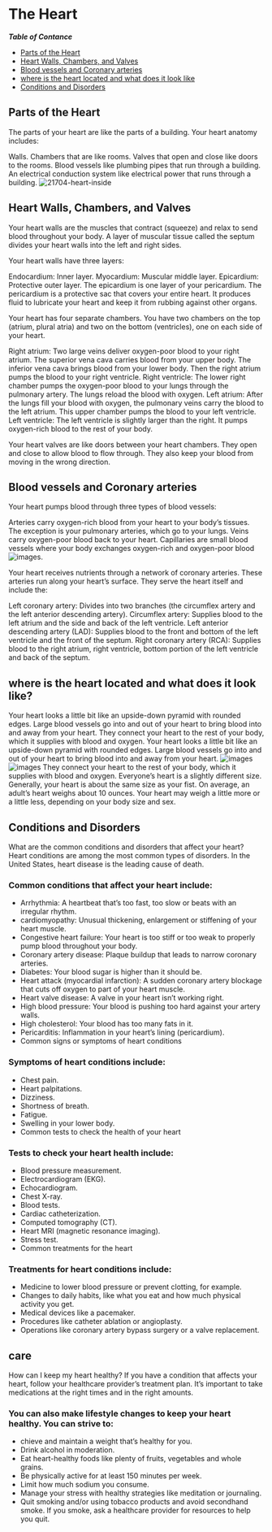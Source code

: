 # The Heart 

**_Table of Contance_**

- [Parts of the Heart](#Parts-of-the-Heart)              
- [Heart Walls, Chambers, and Valves ](#Heart-Walls-,-Chambers-,-and-Valves)
- [Blood vessels and Coronary arteries](#Blood-vessels-and-Coronary-arteries)
- [where is the heart located and what does it look like](#where-is-the-heart-located-and-what-does-it-look-like?)
- [Conditions and Disorders](#Conditions-and-Disorders)                                                                                                                                                                                                                                                               

## Parts of the Heart 

The parts of your heart are like the parts of a building. Your heart anatomy includes:

Walls.
Chambers that are like rooms.
Valves that open and close like doors to the rooms.
Blood vessels like plumbing pipes that run through a building.
An electrical conduction system like electrical power that runs through a building.
![21704-heart-inside](https://github.com/user-attachments/assets/f89fd1ee-726b-4fb5-b541-e25f2ed2de22)

## Heart Walls, Chambers, and Valves 

Your heart walls are the muscles that contract (squeeze) and relax to send blood throughout your body. A layer of muscular tissue called the septum divides your heart walls into the left and right sides.

Your heart walls have three layers:

Endocardium: Inner layer.
Myocardium: Muscular middle layer.
Epicardium: Protective outer layer.
The epicardium is one layer of your pericardium. The pericardium is a protective sac that covers your entire heart. It produces fluid to lubricate your heart and keep it from rubbing against other organs.

Your heart has four separate chambers. You have two chambers on the top (atrium, plural atria) and two on the bottom (ventricles), one on each side of your heart.

Right atrium: Two large veins deliver oxygen-poor blood to your right atrium. The superior vena cava carries blood from your upper body. The inferior vena cava brings blood from your lower body. Then the right atrium pumps the blood to your right ventricle.
Right ventricle: The lower right chamber pumps the oxygen-poor blood to your lungs through the pulmonary artery. The lungs reload the blood with oxygen.
Left atrium: After the lungs fill your blood with oxygen, the pulmonary veins carry the blood to the left atrium. This upper chamber pumps the blood to your left ventricle.
Left ventricle: The left ventricle is slightly larger than the right. It pumps oxygen-rich blood to the rest of your body.

Your heart valves are like doors between your heart chambers. They open and close to allow blood to flow through. They also keep your blood from moving in the wrong direction.

## Blood vessels and Coronary arteries
Your heart pumps blood through three types of blood vessels:

Arteries carry oxygen-rich blood from your heart to your body’s tissues. The exception is your pulmonary arteries, which go to your lungs.
Veins carry oxygen-poor blood back to your heart.
Capillaries are small blood vessels where your body exchanges oxygen-rich and oxygen-poor blood
![images](https://github.com/user-attachments/assets/55096ea4-263f-4673-86c8-b5a37b46f197).

Your heart receives nutrients through a network of coronary arteries. These arteries run along your heart’s surface. They serve the heart itself and include the:

Left coronary artery: Divides into two branches (the circumflex artery and the left anterior descending artery).
Circumflex artery: Supplies blood to the left atrium and the side and back of the left ventricle.
Left anterior descending artery (LAD): Supplies blood to the front and bottom of the left ventricle and the front of the septum.
Right coronary artery (RCA): Supplies blood to the right atrium, right ventricle, bottom portion of the left ventricle and back of the septum.


## where is the heart located and what does it look like?


Your heart looks a little bit like an upside-down pyramid with rounded edges. Large blood vessels go into and out of your heart to bring blood into and away from your heart. They connect your heart to the rest of your body, which it supplies with blood and oxygen. Your heart looks a little bit like an upside-down pyramid with rounded 
edges. Large blood vessels go into and out of your heart to bring blood into and away from your heart.
![images](https://github.com/user-attachments/assets/a3b63456-86c9-4a98-bf8b-690d6bb62cfa)
![images](https://github.com/user-attachments/assets/7fe1125b-d9f4-4cfe-bf1d-5e4b610683d3)
They connect your heart to the rest of your body, which it supplies with blood and oxygen. Everyone’s heart is a slightly different size. Generally, your heart is about the same size as your fist. On average, an adult’s heart weighs about 
10 ounces. Your heart may weigh a little more or a little less, depending on your body size and sex.


## Conditions and Disorders

What are the common conditions and disorders that affect your heart?
Heart conditions are among the most common types of disorders. In the United States, heart disease is the leading cause of death.

### Common conditions that affect your heart include:

- Arrhythmia: A heartbeat that’s too fast, too slow or beats with an irregular rhythm.
- cardiomyopathy: Unusual thickening, enlargement or stiffening of your heart muscle.
- Congestive heart failure: Your heart is too stiff or too weak to properly pump blood throughout your body.
- Coronary artery disease: Plaque buildup that leads to narrow coronary arteries.
- Diabetes: Your blood sugar is higher than it should be.
- Heart attack (myocardial infarction): A sudden coronary artery blockage that cuts off oxygen to part of your heart muscle.
- Heart valve disease: A valve in your heart isn’t working right.
- High blood pressure: Your blood is pushing too hard against your artery walls.
- High cholesterol: Your blood has too many fats in it.
- Pericarditis: Inflammation in your heart’s lining (pericardium).
- Common signs or symptoms of heart conditions

### Symptoms of heart conditions include:

- Chest pain.
- Heart palpitations.
- Dizziness.
- Shortness of breath.
- Fatigue.
- Swelling in your lower body.
- Common tests to check the health of your heart

### Tests to check your heart health include:

- Blood pressure measurement.
- Electrocardiogram (EKG).
- Echocardiogram.
- Chest X-ray.
- Blood tests.
- Cardiac catheterization.
- Computed tomography (CT).
- Heart MRI (magnetic resonance imaging).
- Stress test.
- Common treatments for the heart

### Treatments for heart conditions include:

- Medicine to lower blood pressure or prevent clotting, for example.
- Changes to daily habits, like what you eat and how much physical activity you get.
- Medical devices like a pacemaker.
- Procedures like catheter ablation or angioplasty.
- Operations like coronary artery bypass surgery or a valve replacement.


## care 

How can I keep my heart healthy?
If you have a condition that affects your heart, follow your healthcare provider’s treatment plan. It’s important to take medications at the right times and in the right amounts.

### You can also make lifestyle changes to keep your heart healthy. You can strive to:

- chieve and maintain a weight that’s healthy for you.
- Drink alcohol in moderation.
- Eat heart-healthy foods like plenty of fruits, vegetables and whole grains.
- Be physically active for at least 150 minutes per week.
- Limit how much sodium you consume.
- Manage your stress with healthy strategies like meditation or journaling.
- Quit smoking and/or using tobacco products and avoid secondhand smoke. If you smoke, ask a healthcare provider for resources to help you quit.














